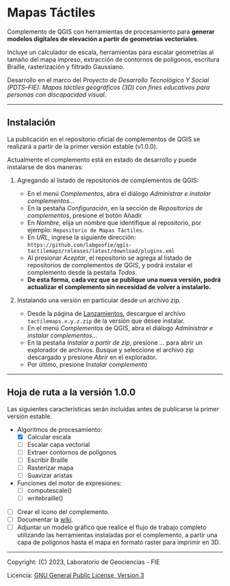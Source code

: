 # Mapas Táctiles

Complemento de QGIS con herramientas de procesamiento para **generar modelos digitales de elevación a partir de geometrías vectoriales**.

Incluye un calculador de escala, herramientas para escalar geometrías al tamaño del mapa impreso, extracción de contornos de polígonos, escritura Braille, rasterización y filtrado Gaussiano.

Desarrollo en el marco del *Proyecto de Desarrollo Tecnológico Y Social (PDTS–FIE): Mapas táctiles geográficos (3D) con fines educativos para personas con discapacidad visual*.

---

## Instalación

La publicación en el repositorio oficial de complementos de QGIS se realizará a partir de la primer versión estable (v1.0.0).

Actualmente el complemento está en estado de desarrollo y puede instalarse de dos maneras:

1. Agregando al listado de repositorios de complementos de QGIS:
   - En el menú *Complementos*, abra el diálogo *Administrar e instalar complementos...*
   - En la pestaña *Configuración*, en la sección de *Repositorios de complementos*, presione el botón Añadir
   - En *Nombre*, elija un nombre que identifique al repositorio, por ejemplo: `Repositorio de Mapas Táctiles`.
   - En *URL*, ingrese la siguiente dirección: `https://github.com/labgeofie/qgis-tactilemaps/releases/latest/download/plugins.xml`
   - Al presionar *Aceptar*, el repositorio se agrega al listado de repositorios de complementos de QGIS, y podrá instalar el complemento desde la pestaña *Todos*.
   - **De esta forma, cada vez que se publique una nueva versión, podrá actualizar el complemento sin necesidad de volver a instalarlo.**

2. Instalando una versión en particular desde un archivo zip.
   - Desde la página de [Lanzamientos](https://github.com/labgeofie/qgis-tactilemaps/releases), descargue el archivo `tactilemaps.x.y.z.zip` de la versión que desee instalar.
   - En el menú *Complementos* de QGIS, abra el diálogo *Administrar e instalar complementos...*
   - En la pestaña *Instalar a partir de zip*, presione *...* para abrir un explorador de archivos. Busque y seleccione el archivo zip descargado y presione *Abrir* en el explorador.
   - Por último, presione *Instalar complemento*

---

## Hoja de ruta a la versión 1.0.0

Las siguientes características serán incluídas antes de publicarse la primer versión estable.

- Algoritmos de procesamiento:
  - [x] Calcular escala
  - [ ] Escalar capa vectorial
  - [ ] Extraer contornos de polígonos
  - [ ] Escribir Braille
  - [ ] Rasterizar mapa
  - [ ] Suavizar aristas

- Funciones del motor de expresiones:
  - [ ] computescale()
  - [ ] writebraille()

- [ ] Crear el ícono del complemento.
- [ ] Documentar la [wiki](https://github.com/labgeofie/qgis-tactilemaps/wiki).
- [ ] Adjuntar un modelo gráfico que realice el flujo de trabajo completo utilizando las herramientas instaladas por el complemento, a partir una capa de polígonos hasta el mapa en formato raster para imprimir en 3D.

---

Copyright: (C) 2023, Laboratorio de Geociencias - FIE

Licencia: [GNU General Public License, Version 3](https://raw.githubusercontent.com/labgeofie/qgis-tactilemaps/main/LICENSE)
